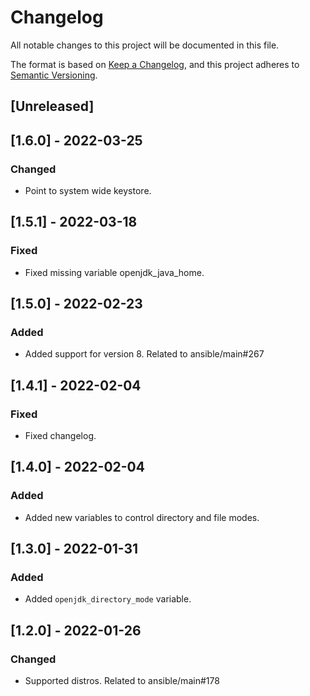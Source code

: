 # Changelog
All notable changes to this project will be documented in this file.

The format is based on [Keep a Changelog](https://keepachangelog.com/en/1.0.0/),
and this project adheres to [Semantic Versioning](https://semver.org/spec/v2.0.0.html).

## [Unreleased]

## [1.6.0] - 2022-03-25
### Changed
- Point to system wide keystore.

## [1.5.1] - 2022-03-18
### Fixed
- Fixed missing variable openjdk_java_home.

## [1.5.0] - 2022-02-23
### Added
- Added support for version 8. Related to ansible/main#267
## [1.4.1] - 2022-02-04
### Fixed

- Fixed changelog.

## [1.4.0] - 2022-02-04
### Added
- Added new variables to control directory and file modes.

## [1.3.0] - 2022-01-31
### Added
- Added `openjdk_directory_mode` variable.

## [1.2.0] - 2022-01-26
### Changed
- Supported distros. Related to ansible/main#178
